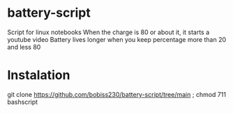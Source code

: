 # battery-script
Script for linux notebooks
When the charge is 80 or about it, it starts a youtube video 
Battery lives longer when you keep percentage more than 20 and less 80

# Instalation
git clone https://github.com/bobiss230/battery-script/tree/main ; chmod 711 bashscript
